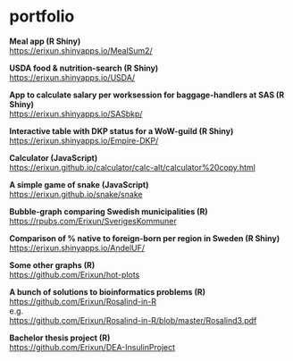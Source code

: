 # portfolio


**Meal app (R Shiny)**  
https://erixun.shinyapps.io/MealSum2/


**USDA food & nutrition-search (R Shiny)**  
https://erixun.shinyapps.io/USDA/


**App to calculate salary per worksession for baggage-handlers at SAS (R Shiny)**  
https://erixun.shinyapps.io/SASbkp/


**Interactive table with DKP status for a WoW-guild (R Shiny)**  
https://erixun.shinyapps.io/Empire-DKP/


**Calculator (JavaScript)**  
https://erixun.github.io/calculator/calc-alt/calculator%20copy.html


**A simple game of snake (JavaScript)**  
https://erixun.github.io/snake/snake


**Bubble-graph comparing Swedish municipalities (R)**  
https://rpubs.com/Erixun/SverigesKommuner


**Comparison of % native to foreign-born per region in Sweden (R Shiny)**  
https://erixun.shinyapps.io/AndelUF/


**Some other graphs (R)**  
https://github.com/Erixun/hot-plots


**A bunch of solutions to bioinformatics problems (R)**  
https://github.com/Erixun/Rosalind-in-R  
e.g.  
https://github.com/Erixun/Rosalind-in-R/blob/master/Rosalind3.pdf


**Bachelor thesis project (R)**  
https://github.com/Erixun/DEA-InsulinProject


